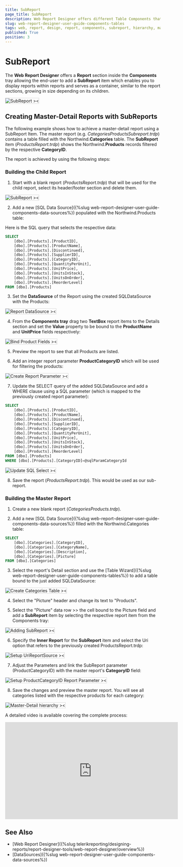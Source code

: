 ```yaml
---
title: SubReport
page_title: SubReport
description: Web Report Designer offers different Table Components that can be used to visualize the data records in the reports.
slug: web-report-designer-user-guide-components-tables
tags: web, report, design, report, components, subreport, hierarchy, master, detail
published: True
position: 3
---
```


<style>
img[alt$="><"] {
  border: 1px solid lightgrey;
}

</style>

# SubReport

The **Web Report Designer** offers a **Report** section inside the **Components** tray allowing the end-user to add a **SubReport** item which enables you to display reports within reports and serves as a container, similar to the report sections, growing in size depending on its children.

![SubReport ><](images/wrd-components-subreport.png)   

## Creating Master-Detail Reports with SubReports

The following example shows how to achieve a master-detail report using a SubReport Item. The master report (e.g. *CategoriesProductsSubreport.trdp*) contains a table filled with the Northwind.**Categories** table. The **SubReport** item (*ProductsReport.trdp*) shows the Northwind.**Products** records filtered by the respective **CategoryID**.

The report is achieved by using the following steps:

### Building the Child Report

1. Start with a blank report (*ProductsReport.trdp*) that will be used for the child report, select its header/footer section and delete them.

![SubReport ><](images/wrd-components-subreport-new-report.png)   

2. Add a new [SQL Data Source]({%slug web-report-designer-user-guide-components-data-sources%}) populated with the Northwind.Products table:

Here is the SQL query that selects the respective data:

```SQL
SELECT
	[dbo].[Products].[ProductID], 
	[dbo].[Products].[ProductName], 
	[dbo].[Products].[Discontinued], 
	[dbo].[Products].[SupplierID], 
	[dbo].[Products].[CategoryID], 
	[dbo].[Products].[QuantityPerUnit], 
	[dbo].[Products].[UnitPrice], 
	[dbo].[Products].[UnitsInStock], 
	[dbo].[Products].[UnitsOnOrder], 
	[dbo].[Products].[ReorderLevel]
FROM [dbo].[Products]
```

3. Set the **DataSource** of the Report using the created SQLDataSource with the Products:

![Report DataSource ><](images/wrd-components-subreport-report-data-source.png)    

4. From the **Components tray** drag two **TextBox** report items to the Details section and set the **Value** property to be bound to the **ProductName** and **UnitPrice** fields respectively:

![Bind Product Fields ><](images/wrd-components-subreport-bind-product-fields.png)     

5. Preview the report to see that all Products are listed.

6. Add an integer report parameter **ProductCategoryID** which will be used for filtering the products:

![Create Report Parameter ><](images/wrd-components-subreport-create-report-parameter.png)   

7. Update the SELECT query of the added SQLDataSource and add a WHERE clause using a SQL parameter (which is mapped to the previously created report parameter):

```SQL 
SELECT
	[dbo].[Products].[ProductID], 
	[dbo].[Products].[ProductName], 
	[dbo].[Products].[Discontinued], 
	[dbo].[Products].[SupplierID], 
	[dbo].[Products].[CategoryID], 
	[dbo].[Products].[QuantityPerUnit], 
	[dbo].[Products].[UnitPrice], 
	[dbo].[Products].[UnitsInStock], 
	[dbo].[Products].[UnitsOnOrder], 
	[dbo].[Products].[ReorderLevel]
FROM [dbo].[Products]
WHERE [dbo].[Products].[CategoryID]=@sqlParamCategoryId
```

![Update SQL Select ><](images/wrd-components-subreport-update-sql-select.png)    

8. Save the report (*ProductsReport.trdp*). This would be used as our sub-report.

### Building the Master Report

1. Create a new blank report (*CategoriesProducts.trdp*).

2. Add a new [SQL Data Source]({%slug web-report-designer-user-guide-components-data-sources%}) filled with the Northwind.Categories table:

```SQL
SELECT
	[dbo].[Categories].[CategoryID], 
	[dbo].[Categories].[CategoryName], 
	[dbo].[Categories].[Description], 
	[dbo].[Categories].[Picture]
FROM [dbo].[Categories]
```

3. Select the report's Detail section and use the [Table Wizard]({%slug web-report-designer-user-guide-components-tables%}) to add a table bound to the just added SQLDataSource:

![Create Categories Table ><](images/wrd-components-subreport-create-categories-table.png)   

4. Select the "Picture" header and change its text to "Products".

5. Select the "Picture" data row >> the cell bound to the Picture field and add a **SubReport** item by selecting the respective report item from the Components tray:

![Adding SubReport ><](images/wrd-components-subreport-adding-subreport.png)   

6. Specify the **Inner Report** for the **SubReport** item and select the Uri option that refers to the previously created ProductsReport.trdp:

![Setup UriReportSource ><](images/wrd-components-subreport-urireportsource.png)   

7. Adjust the Parameters and link the SubReport parameter (ProductCategoryID) with the master report's **CategoryID** field:

![Setup ProductCategoryID Report Parameter ><](images/wrd-components-subreport-setup-productcategoryid-report-parameter.png)   

8. Save the changes and preview the master report. You will see all categories listed with the respective products for each category: 

![Master-Detail hierarchy ><](images/wrd-components-subreport-master-detail-hierarchy.png)    

A detailed video is available covering the complete process:

<iframe width="560" height="315" src="https://www.youtube.com/embed/TDRZETEWtSk?si=Lgm3HkxytrWh0zTB" title="YouTube video player" frameborder="0" allow="accelerometer; autoplay; clipboard-write; encrypted-media; gyroscope; picture-in-picture; web-share" referrerpolicy="strict-origin-when-cross-origin" allowfullscreen></iframe>

## See Also

* [Web Report Designer]({%slug telerikreporting/designing-reports/report-designer-tools/web-report-designer/overview%}) 
* [DataSources]({%slug web-report-designer-user-guide-components-data-sources%}) 


